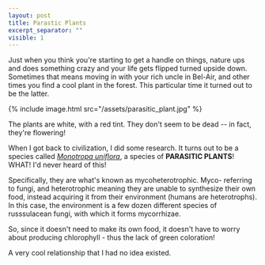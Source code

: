 ```yaml
---
layout: post
title: Parastic Plants
excerpt_separator: ""
visible: 1
---
```


Just when you think you're starting to get a handle on things, nature ups and does something crazy and your life gets flipped turned upside down. Sometimes that means moving in with your rich uncle in Bel-Air, and other times you find a cool plant in the forest. This particular time it turned out to be the latter.

{% include image.html src="/assets/parasitic_plant.jpg" %}

The plants are white, with a red tint. They don't seem to be dead -- in fact, they're flowering!

When I got back to civilization, I did some research. It turns out to be a species called [*Monotropa uniflora*](https://en.wikipedia.org/wiki/Monotropa_uniflora), a species of **PARASITIC PLANTS**! WHAT! I'd never heard of this!

Specifically, they are what's known as mycoheterotrophic. Myco- referring to fungi, and heterotrophic meaning they are unable to synthesize their own food, instead acquiring it from their environment (humans are heterotrophs). In this case, the environment is a few dozen different species of russsulacean fungi, with which it forms mycorrhizae. 

So, since it doesn't need to make its own food, it doesn't have to worry about producing chlorophyll - thus the lack of green coloration!

A very cool relationship that I had no idea existed.
